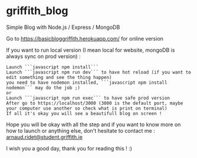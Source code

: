 # griffith_blog

Simple Blog with Node.js / Express / MongoDB

Go to <https://basicbloggriffith.herokuapp.com/> for online version

If you want to run local version (I mean local for website, mongoDB is always sync on prod version) :

    Launch ```javascript npm install```
    Launch ```javascript npm run dev``` to have hot reload (if you want to edit something and see the thing happen)
    you need to have nodemon installed, ```javascript npm install nodemon``` may do the job ;)
    or
    Launch ```javascript npm run exec``` to have safe prod version
    After go to https://localhost/3000 (3000 is the default port, maybe your computer use another so check what is print on terminal)
    If all it's okay you will see a beautifull blog on screen !

Hope you will be okay with all the step and if you want to know more on how to launch or anything else, don't hesitate to contact me : arnaud.ridet@student.griffith.ie

I wish you a good day, thank you for reading this ! :)
